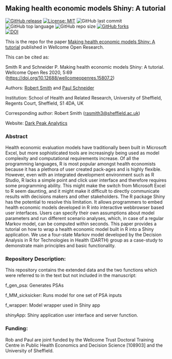 ## Making health economic models Shiny: A tutorial

[![GitHub release](https://img.shields.io/badge/R-HEDS-green)](https://img.shields.io/badge/R-hello-green)
[![License: MIT](https://img.shields.io/badge/License-MIT-yellow.svg)](https://opensource.org/licenses/MIT)
![GitHub last commit](https://img.shields.io/github/last-commit/RobertASmith/paper_makeHEshiny?color=red&style=plastic)
![GitHub top language](https://img.shields.io/github/languages/top/RobertASmith/paper_makeHEshiny?style=plastic)
![GitHub repo size](https://img.shields.io/github/repo-size/RobertASmith/paper_makeHEshiny?style=plastic)
[![GitHub forks](https://img.shields.io/github/forks/RobertASmith/paper_makeHEshiny?style=social&label=Fork&maxAge=2592000)](https://GitHub.com/RobertASmith/paper_makeHEshiny/network/)
<br>
[![DOI](https://zenodo.org/badge/DOI/10.5281/zenodo.3730897.svg)](https://doi.org/10.5281/zenodo.3730897)



This is the repo for the paper [Making health economic models Shiny: A tutorial](https://wellcomeopenresearch.org/articles/5-69/v2) published in Wellcome Open Research.

This can be cited as: 

Smith R and Schneider P. Making health economic models Shiny: A tutorial. Wellcome Open Res 2020, 5:69 (https://doi.org/10.12688/wellcomeopenres.15807.2)

Authors: [Robert Smith](https://www.linkedin.com/in/robert-smith-53b28438) and [Paul Schneider](https://www.sheffield.ac.uk/scharr/staff-pgrs/studentprofiles/paulschneider)

Institution: School of Health and Related Research, University of Sheffield, Regents Court, Sheffield, S1 4DA, UK

Corresponding author: Robert Smith (rasmith3@sheffield.ac.uk)

Website: [Dark Peak Analytics](https://www.darkpeakanalytics.com)

### Abstract

Health economic evaluation models have traditionally been built in Microsoft Excel, but more sophisticated tools are increasingly being used as model complexity and computational requirements increase. Of all the programming languages, R is most popular amongst health economists because it has a plethora of user created pack-ages and is highly flexible. However, even with an integrated development environment such as R Studio, R lacks a simple point and click user interface and therefore requires some programming ability. This might make the switch from Microsoft Excel to R seem daunting, and it might make it difficult to directly communicate results with decisions makers and other stakeholders. The R package Shiny has the potential to resolve this limitation. It allows programmers to embed health economic models developed in R into interactive webbrowser based user interfaces. Users can specify their own assumptions about model parameters and run different scenario analyses, which, in case of a regular Markov model, can be computed within seconds. This paper provides a tutorial on how to wrap a health economic model built in R into a Shiny application. We use a four-state Markov model developed by the Decision Analysis in R for Technologies in Health (DARTH) group as a case-study to demonstrate main principles and basic functionality.

### Repository Description:

This repository contains the extended data and the two functions which were referred to in the text but not included in the manuscript:

f_gen_psa: Generates PSAs 

f_MM_sicksicker: Runs model for one set of PSA inputs

f_wrapper: Model wrapper used in Shiny app

shinyApp: Shiny application user interface and server function.

### Funding: 
Rob and Paul are joint funded by the Wellcome Trust Doctoral Training Centre in Public Health Economics and Decision Science [108903] and the University of Sheffield.

